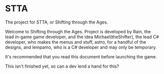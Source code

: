 # STTA
The project for STTA, or Shifting through the Ages.

Welcome to Shifting through the Ages.
Project is developed by
Rain, the lead in-game game developer, and the idea
Michael(theShifter), the lead C# developer, who makes the menus and stuff, 
astro, for a handful of the designs, and
lempamo, who is a C# developer and may only be temporary.

It's recommended that you read this document before launching the game.

This isn't finished yet, so can a dev lend a hand for this?
